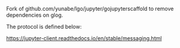 Fork of github.com/yunabe/lgo/jupyter/gojupyterscaffold to remove dependencies on glog.

The protocol is defined below:

https://jupyter-client.readthedocs.io/en/stable/messaging.html
